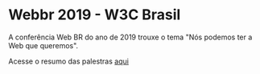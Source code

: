 # Webbr 2019 - W3C Brasil

A conferência Web BR do ano de 2019 trouxe o tema "Nós podemos ter a Web que queremos".

Acesse o resumo das palestras [aqui](https://neoshinesnh.github.io/webbr2019/)
